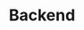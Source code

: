 ---
title: Backend
layout: category
tag: backend
excerpt: System administration, Docker, Node.js, Linux
---